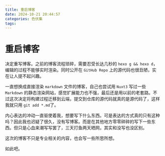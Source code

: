 ```yaml
---
title: 重启博客
date: 2024-10-21 20:44:57
categories: 色伏集
tags:
---
```


# 重启博客

决定重写博客。之前的博客流程琐碎，需要忍受长达几秒的 `hexo g && hexo d`，编辑的过程不能够实时渲染。同时公开在 `GitHub Repo` 上的源代码也很丑陋，实在让人提不起兴趣。

一直想换成直接渲染 `markdown` 文件的博客，自己也尝试用 `Nuxt3` 写过一些 `Markdown` 的静态渲染网站，感觉扩展能力也不强，最后还是用以前的老套路。不过这次决定将构建过程迁移到云端，提交到仓库的源代码就真的是源代码了，这样我就只用 `git add *.md`了。

内心表达的冲动一直驱使着我，想要写下什么东西。可是表达的方式真的只有这种吗？因此我也迟疑了很久，没有写博客。而是在其他地方零零碎碎的写下一些东西。但只是心血来潮写写罢了，三天打鱼两天晒网，其实和没写也没区别。

这次的博客不只是专业相关的内容，也会写一些所思所想。

如此吧。